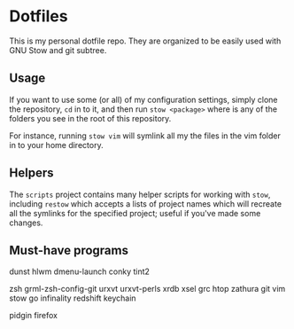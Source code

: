 Dotfiles
========

This is my personal dotfile repo. They are organized to be easily
used with GNU Stow and git subtree.


Usage
-----

If you want to use some (or all) of my configuration settings, simply
clone the repository, `cd` in to it, and then run `stow <package>` 
where <package> is any of the folders you see in the root of this
repository. 

For instance, running `stow vim` will symlink all my the files in the
vim folder in to your home directory.


Helpers
-------

The `scripts` project contains many helper scripts for working with `stow`,
including `restow` which accepts a lists of project names which will recreate
all the symlinks for the specified project; useful if you've made some changes.


Must-have programs
------------

dunst
hlwm
dmenu-launch
conky
tint2

zsh
grml-zsh-config-git
urxvt
urxvt-perls
xrdb
xsel
grc
htop
zathura
git
vim
stow
go
infinality
redshift
keychain

pidgin
firefox
